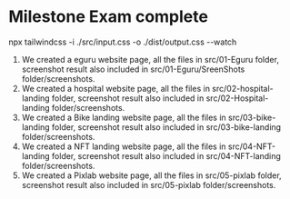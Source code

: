 # Milestone Exam complete
npx tailwindcss -i ./src/input.css -o ./dist/output.css --watch

1. We created a eguru website page, all the files in src/01-Eguru folder, screenshot result also included in src/01-Eguru/SreenShots folder/screenshots.
2. We created a hospital website page, all the files in src/02-hospital-landing folder, screenshot result also included in src/02-Hospital-landing folder/screenshots.
3. We created a Bike landing website page, all the files in src/03-bike-landing folder, screenshot result also included in src/03-bike-landing folder/screenshots.
4. We created a NFT landing website page, all the files in src/04-NFT-landing folder, screenshot result also included in src/04-NFT-landing folder/screenshots.
5. We created a Pixlab website page, all the files in src/05-pixlab folder, screenshot result also included in src/05-pixlab folder/screenshots.
